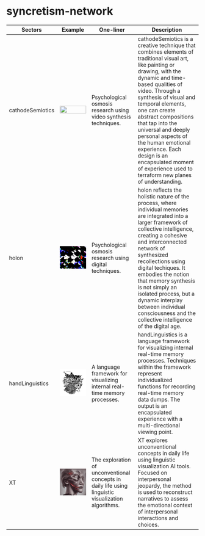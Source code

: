 # syncretism-network

| Sectors      | Example  | One-liner          | Description                                                  |
| ------------ | -------- | ------- | ------------------------------------------------------------ |
| cathodeSemiotics |  <img height="100%" width="100%" src="https://github.com/cskonopka/syncretism-network/blob/main/assets/vp-itsAllJustLight.gif"/>  |   Psychological osmosis research using video synthesis techniques.            | cathodeSemiotics is a creative technique that combines elements of traditional visual art, like painting or drawing, with the dynamic and time-based qualities of video. Through a synthesis of visual and temporal elements, one can create abstract compositions that tap into the universal and deeply personal aspects of the human emotional experience. Each design is an encapsulated moment of experience used to terraform new planes of understanding. | 
| holon            |  <img height="100%" width="100%" src="https://github.com/cskonopka/syncretism-network/blob/main/assets/holon-mimesis.png"/>  |   Psychological osmosis research using digital techniques.            | holon reflects the holistic nature of the process, where individual memories are integrated into a larger framework of collective intelligence, creating a cohesive and interconnected network of synthesized recollections using digital techiques. It embodies the notion that memory synthesis is not simply an isolated process, but a dynamic interplay between individual consciousness and the collective intelligence of the digital age. |
| handLinguistics  |  <img height="100%" width="100%" src="https://github.com/cskonopka/syncretism-network/blob/main/assets/hl-lexemes-01.png"/>  |  A language framework for visualizing internal real-time memory processes.   | handLinguistics is a language framework for visualizing internal real-time memory processes. Techniques within the framework represent individualized functions for recording real-time memory data dumps. The output is an encapsulated experience with a multi-directional viewing point. |
| XT               |  <img height="100%" width="100%" src="https://github.com/cskonopka/syncretism-network/blob/main/assets/xt-formationofanidea.webp"/>  |  The exploration of unconventional concepts in daily life using linguistic visualization algorithms.            | XT explores unconventional concepts in daily life using linguistic visualization AI tools. Focused on interpersonal jeopardy, the method is used to reconstruct narratives to assess the emotional context of interpersonal interactions and choices.  |

